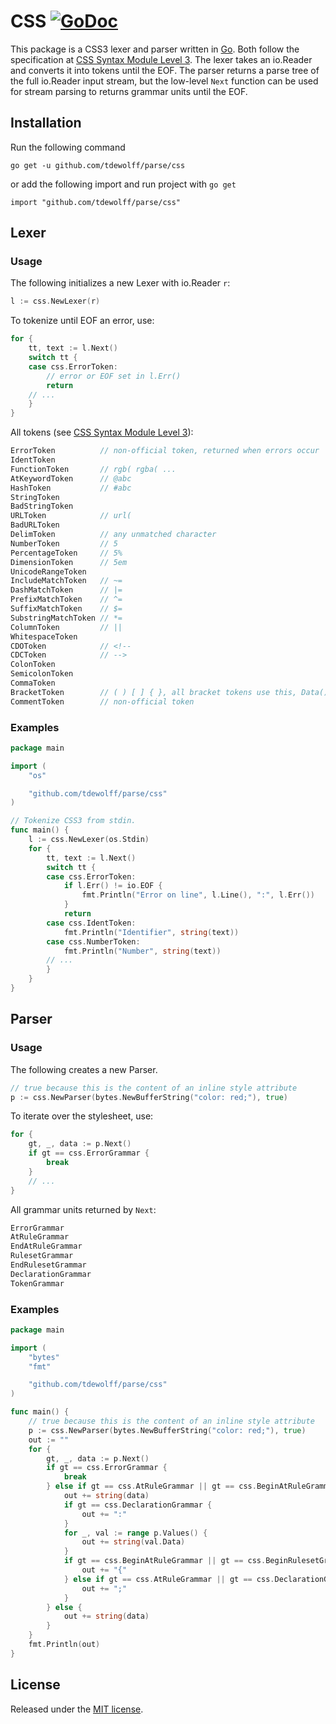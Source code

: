 # CSS [![GoDoc](http://godoc.org/github.com/tdewolff/parse/css?status.svg)](http://godoc.org/github.com/tdewolff/parse/css)

This package is a CSS3 lexer and parser written in [Go][1]. Both follow the specification at [CSS Syntax Module Level 3](http://www.w3.org/TR/css-syntax-3/). The lexer takes an io.Reader and converts it into tokens until the EOF. The parser returns a parse tree of the full io.Reader input stream, but the low-level `Next` function can be used for stream parsing to returns grammar units until the EOF.

## Installation
Run the following command

	go get -u github.com/tdewolff/parse/css

or add the following import and run project with `go get`

	import "github.com/tdewolff/parse/css"

## Lexer
### Usage
The following initializes a new Lexer with io.Reader `r`:
``` go
l := css.NewLexer(r)
```

To tokenize until EOF an error, use:
``` go
for {
	tt, text := l.Next()
	switch tt {
	case css.ErrorToken:
		// error or EOF set in l.Err()
		return
	// ...
	}
}
```

All tokens (see [CSS Syntax Module Level 3](http://www.w3.org/TR/css3-syntax/)):
``` go
ErrorToken			// non-official token, returned when errors occur
IdentToken
FunctionToken		// rgb( rgba( ...
AtKeywordToken		// @abc
HashToken			// #abc
StringToken
BadStringToken
URLToken			// url(
BadURLToken
DelimToken			// any unmatched character
NumberToken			// 5
PercentageToken		// 5%
DimensionToken		// 5em
UnicodeRangeToken
IncludeMatchToken	// ~=
DashMatchToken		// |=
PrefixMatchToken	// ^=
SuffixMatchToken	// $=
SubstringMatchToken // *=
ColumnToken			// ||
WhitespaceToken
CDOToken 			// <!--
CDCToken 			// -->
ColonToken
SemicolonToken
CommaToken
BracketToken 		// ( ) [ ] { }, all bracket tokens use this, Data() can distinguish between the brackets
CommentToken		// non-official token
```

### Examples
``` go
package main

import (
	"os"

	"github.com/tdewolff/parse/css"
)

// Tokenize CSS3 from stdin.
func main() {
	l := css.NewLexer(os.Stdin)
	for {
		tt, text := l.Next()
		switch tt {
		case css.ErrorToken:
			if l.Err() != io.EOF {
				fmt.Println("Error on line", l.Line(), ":", l.Err())
			}
			return
		case css.IdentToken:
			fmt.Println("Identifier", string(text))
		case css.NumberToken:
			fmt.Println("Number", string(text))
		// ...
		}
	}
}
```

## Parser
### Usage
The following creates a new Parser.
``` go
// true because this is the content of an inline style attribute
p := css.NewParser(bytes.NewBufferString("color: red;"), true)
```

To iterate over the stylesheet, use:
``` go
for {
    gt, _, data := p.Next()
    if gt == css.ErrorGrammar {
        break
    }
    // ...
}
```

All grammar units returned by `Next`:
``` go
ErrorGrammar
AtRuleGrammar
EndAtRuleGrammar
RulesetGrammar
EndRulesetGrammar
DeclarationGrammar
TokenGrammar
```

### Examples
``` go
package main

import (
	"bytes"
	"fmt"

	"github.com/tdewolff/parse/css"
)

func main() {
	// true because this is the content of an inline style attribute
	p := css.NewParser(bytes.NewBufferString("color: red;"), true)
	out := ""
	for {
		gt, _, data := p.Next()
		if gt == css.ErrorGrammar {
			break
		} else if gt == css.AtRuleGrammar || gt == css.BeginAtRuleGrammar || gt == css.BeginRulesetGrammar || gt == css.DeclarationGrammar {
			out += string(data)
			if gt == css.DeclarationGrammar {
				out += ":"
			}
			for _, val := range p.Values() {
				out += string(val.Data)
			}
			if gt == css.BeginAtRuleGrammar || gt == css.BeginRulesetGrammar {
				out += "{"
			} else if gt == css.AtRuleGrammar || gt == css.DeclarationGrammar {
				out += ";"
			}
		} else {
			out += string(data)
		}
	}
	fmt.Println(out)
}

```

## License
Released under the [MIT license](https://github.com/tdewolff/parse/blob/master/LICENSE.md).

[1]: http://golang.org/ "Go Language"
